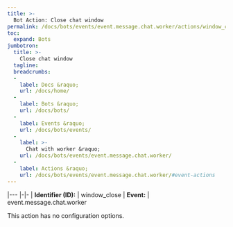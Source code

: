 ```yaml
---
title: >-
  Bot Action: Close chat window
permalink: /docs/bots/events/event.message.chat.worker/actions/window_close/
toc:
  expand: Bots
jumbotron:
  title: >-
    Close chat window
  tagline: 
  breadcrumbs:
  -
    label: Docs &raquo;
    url: /docs/home/
  -
    label: Bots &raquo;
    url: /docs/bots/
  -
    label: Events &raquo;
    url: /docs/bots/events/
  -
    label: >-
      Chat with worker &raquo;
    url: /docs/bots/events/event.message.chat.worker/
  -
    label: Actions &raquo;
    url: /docs/bots/events/event.message.chat.worker/#event-actions
---
```


|---
|-|-
| **Identifier (ID):** | window_close
| **Event:** | event.message.chat.worker

This action has no configuration options.

